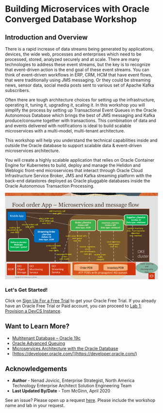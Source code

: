 # Building Microservices with Oracle Converged Database Workshop
## Introduction and Overview

There is a rapid increase of data streams being generated by applications, devices, the wide web, processes and enterprises which need to be processed, stored, analyzed securely and at scale. There are many technologies to address these event streams, but the key is to recognize that event-driven action is the end goal of these event streams. You can think of event-driven workflows in ERP, CRM, HCM that have event flows, that were traditionally using JMS messaging. Or they could be streaming news, sensor data, social media posts sent to various set of Apache Kafka subscribers.

Often there are tough architecture choices for setting up the infrastructure, operating it, tuning it, upgrading it, scaling it. In this workshop you will simplify the process by setting up Transactional Event Queues in the Oracle Autonomous Database which brings the best of JMS messaging and Kafka produce/consume together with transactions. This combination of data and and events delivered with notifications is ideal to build scalable microservices with a multi-model, multi-tenant architecture.

This workshop will help you understand the technical capabilities inside and outside the Oracle database to support scalable data & event-driven microservices architecture.

You will create a highly scalable application that relies on Oracle Container Engine for Kubernetes to build, deploy and manage the Helidon and Weblogic front-end microservices that interact through Oracle Cloud Infrastructure Service Broker, JMS and Kafka streaming platform with the back-end datastores deployed as Oracle pluggable databases inside the Oracle Autonomous Transaction Processing.

![](./images/architecture.png " ")

### Let's Get Started!

Click on [Sign Up For a Free Trial](?lab=?lab=sign-up-for-free-trial) to get your Oracle Free Trial. If you already have an Oracle Free Trial or Paid account, you can proceed to [Lab 1: Provision a DevCS Instance](?lab=lab-1-provision-devcs-instance).

## Want to Learn More?

* [Multitenant Database – Oracle 19c](https://www.oracle.com/database/technologies/multitenant.html)
* [Oracle Advanced Queuing](https://docs.oracle.com/en/database/oracle/oracle-database/19/adque/aq-introduction.html)
* [Microservices Architecture with the Oracle Database](https://www.oracle.com/technetwork/database/availability/trn5515-microserviceswithoracle-5187372.pdf)
* [https://developer.oracle.com/](https://developer.oracle.com/)

## Acknowledgements
* **Author** - Nenad Jovicic, Enterprise Strategist, North America Technology Enterprise Architect Solution Engineering Team
* **Last Updated By/Date** - Tom McGinn, April 2020

See an issue?  Please open up a request [here](https://github.com/oracle/learning-library/issues).   Please include the workshop name and lab in your request.
